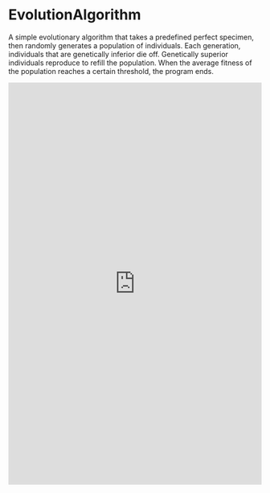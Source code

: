# EvolutionAlgorithm
A simple evolutionary algorithm that takes a predefined perfect specimen, then randomly generates a population of individuals. Each generation, individuals that are genetically inferior die off. Genetically superior individuals reproduce to refill the population. When the average fitness of the population reaches a certain threshold, the program ends.

<iframe height="800px" width="100%" src="https://repl.it/@HarishgunaSatgunarajah/Evolution-Simulator-Completed?lite=true" scrolling="no" frameborder="no" allowtransparency="true" allowfullscreen="true" sandbox="allow-forms allow-pointer-lock allow-popups allow-same-origin allow-scripts allow-modals"></iframe>

